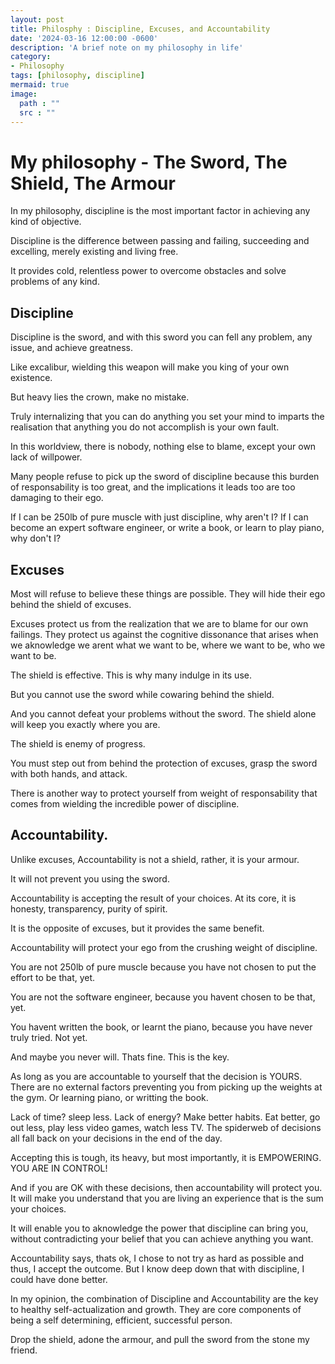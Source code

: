```yaml
---
layout: post
title: Philosphy : Discipline, Excuses, and Accountability
date: '2024-03-16 12:00:00 -0600'
description: 'A brief note on my philosophy in life'
category:
- Philosophy
tags: [philosophy, discipline]
mermaid: true
image:
  path : ""
  src : ""
---
```


# My philosophy - The Sword, The Shield, The Armour

In my philosophy, discipline is the most important factor in achieving any kind of objective.

Discipline is the difference between passing and failing, succeeding and excelling, merely existing and living free.

It provides cold, relentless power to overcome obstacles and solve problems of any kind.

## Discipline

Discipline is the sword, and with this sword you can fell any problem, any issue, and achieve greatness.

Like excalibur, wielding this weapon will make you king of your own existence.

But heavy lies the crown, make no mistake.

Truly internalizing that you can do anything you set your mind to imparts the realisation that anything you do not accomplish is your own fault.

In this worldview, there is nobody, nothing else to blame, except your own lack of willpower.

Many people refuse to pick up the sword of discipline because this burden of responsability is too great, and the implications it leads too are too damaging to their ego.

If I can be 250lb of pure muscle with just discipline, why aren't I? If I can become an expert software engineer, or write a book, or learn to play piano, why don't I? 

## Excuses

Most will refuse to believe these things are possible. They will hide their ego behind the shield of excuses. 

Excuses protect us from the realization that we are to blame for our own failings. They protect us against the cognitive dissonance that arises when we aknowledge we arent what we want to be, where we want to be, who we want to be.

The shield is effective. This is why many indulge in its use. 

But you cannot use the sword while cowaring behind the shield.

And you cannot defeat your problems without the sword. The shield alone will keep you exactly where you are.

The shield is enemy of progress. 

You must step out from behind the protection of excuses, grasp the sword with both hands, and attack. 

There is another way to protect yourself from weight of responsability that comes from wielding the incredible power of discipline.

## Accountability. 

Unlike excuses, Accountability is not a shield, rather, it is your armour. 

It will not prevent you using the sword.

Accountability is accepting the result of your choices. At its core, it is honesty, transparency, purity of spirit.

It is the opposite of excuses, but it provides the same benefit.

Accountability will protect your ego from the crushing weight of discipline. 

You are not 250lb of pure muscle because you have not chosen to put the effort to be that, yet. 

You are not the software engineer, because you havent chosen to be that, yet.

You havent written the book, or learnt the piano, because you have never truly tried. Not yet. 

And maybe you never will. Thats fine. This is the key.

As long as you are accountable to yourself that the decision is YOURS. There are no external factors preventing you from picking up the weights at the gym. Or learning piano, or writting the book.

Lack of time? sleep less. Lack of energy? Make better habits. Eat better, go out less, play less video games, watch less TV. The spiderweb of decisions all fall back on your decisions in the end of the day.

Accepting this is tough, its heavy, but most importantly, it is EMPOWERING. YOU ARE IN CONTROL!

And if you are OK with these decisions, then accountability will protect you. It will make you understand that you are living an experience that is the sum your choices.

It will enable you to aknowledge the power that discipline can bring you, without contradicting your belief that you can achieve anything you want.

Accountability says, thats ok, I chose to not try as hard as possible and thus, I accept the outcome. But I know deep down that with discipline, I could have done better.

In my opinion, the combination of Discipline and Accountability are the key to healthy self-actualization and growth. They are core components of being a self determining, efficient, successful person.

Drop the shield, adone the armour, and pull the sword from the stone my friend.

